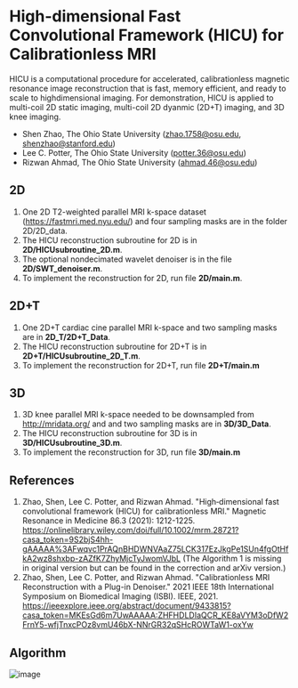 # High-dimensional Fast Convolutional Framework (HICU) for Calibrationless MRI
HICU is a computational procedure for accelerated, calibrationless magnetic resonance image reconstruction that is fast, memory efficient, and ready to scale to highdimensional imaging. For demonstration, HICU is applied to multi-coil 2D static imaging, multi-coil 2D dyanmic (2D+T) imaging, and 3D knee imaging. 

* Shen Zhao, The Ohio State University (zhao.1758@osu.edu, shenzhao@stanford.edu)
* Lee C. Potter, The Ohio State University (potter.36@osu.edu)
* Rizwan Ahmad, The Ohio State University (ahmad.46@osu.edu)

## 2D
1. One 2D T2-weighted parallel MRI k-space dataset (https://fastmri.med.nyu.edu/) and four sampling masks are in the folder 2D/2D_data. 
2. The HICU reconstruction subroutine for 2D is in **2D/HICUsubroutine_2D.m**. 
3. The optional nondecimated wavelet denoiser is in the file **2D/SWT_denoiser.m**.
4. To implement the reconstruction for 2D, run file **2D/main.m**.

## 2D+T
1. One 2D+T cardiac cine parallel MRI k-space and two sampling masks are in **2D_T/2D+T_Data**.
2. The HICU reconstruction subroutine for 2D+T is in **2D+T/HICUsubroutine_2D_T.m**.
3. To implement the reconstruction for 2D+T, run file **2D+T/main.m**


## 3D
1. 3D knee parallel MRI k-space needed to be downsampled from http://mridata.org/ and and two sampling masks are in **3D/3D_Data**.
2. The HICU reconstruction subroutine for 3D is in **3D/HICUsubroutine_3D.m**.
3. To implement the reconstruction for 3D, run file **3D/main.m**



## References
1. Zhao, Shen, Lee C. Potter, and Rizwan Ahmad. "High‐dimensional fast convolutional framework (HICU) for calibrationless MRI." Magnetic Resonance in Medicine 86.3 (2021): 1212-1225. https://onlinelibrary.wiley.com/doi/full/10.1002/mrm.28721?casa_token=9S2bjS4hh-gAAAAA%3AFwqvc1PrAQnBHDWNVAaZ75LCK317EzJkgPe1SUn4fgOtHfkA2wz8shxbp-zAZfK7ZhyMjcTyJwomVJbL 
(The Algorithm 1 is missing in original version but can be found in the correction and arXiv version.)
2. Zhao, Shen, Lee C. Potter, and Rizwan Ahmad. "Calibrationless MRI Reconstruction with a Plug-in Denoiser." 2021 IEEE 18th International Symposium on Biomedical Imaging (ISBI). IEEE, 2021. https://ieeexplore.ieee.org/abstract/document/9433815?casa_token=MKEsGd6m7UwAAAAA:ZHFHDLDIaQCR_KE8aVYM3oDfW2FrnY5-wfjTnxcPOz8vmU46bX-NNrGR32qSHcROWTaW1-oxYw

## Algorithm

![image](https://user-images.githubusercontent.com/62859186/142609279-680bc150-60af-4196-b61d-288058d16fe6.png)

